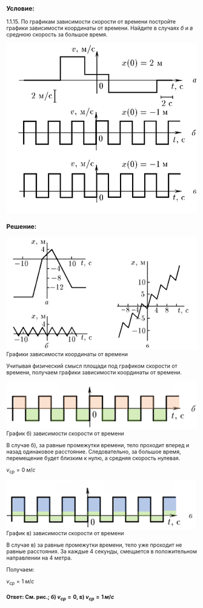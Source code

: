 ###  Условие: 

$1.1.15.$ По графикам зависимости скорости от времени постройте графики зависимости координаты от времени. Найдите в случаях $б$ и $в$ среднюю скорость за большое время. 

![ Для 1.1.15 |956x849, 59%](../../img/1.1.15/statement.png)

###  Решение: 

![ Графики зависимости координаты от времени |571x338, 67%](../../img/1.1.15/sol.png)  Графики зависимости координаты от времени 

Учитывая физический смысл площади под графиком скорости от времени, получаем графики зависимости координаты от времени. 

![ График б) зависимости скорости от времени |1552x395, 67%](../../img/1.1.15/graph1.png)  График б) зависимости скорости от времени 

В случае б), за равные промежутки времени, тело проходит вперед и назад одинаковое расстояние. Следовательно, за большое время, перемещение будет близким к нулю, а средняя скорость нулевая. 

$v_{ср} = 0 \; м/с$ 

  
![ График в) зависимости скорости от времени |1561x400, 67%](../../img/1.1.15/graph2.png)  График в) зависимости скорости от времени 

В случае в) за равные промежутки времени, тело уже проходит не равные расстояния. За каждые 4 секунды, смещается в положительном направлении на 4 метра. 

Получаем: 

$v_{ср} = 1 \; м/с$ 

####  Ответ: См. рис.; б) $v_{ср} = 0$, в) $v_{ср} = 1 \, м/с$ 

  

